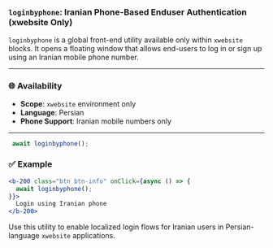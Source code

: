 ### `loginbyphone`: Iranian Phone-Based Enduser Authentication (xwebsite Only)

`loginbyphone` is a global front-end utility available only within `xwebsite` blocks. It opens a floating window that allows end-users to log in or sign up using an Iranian mobile phone number.

---

### 🌐 Availability

- **Scope**: `xwebsite` environment only  
- **Language**: Persian  
- **Phone Support**: Iranian mobile numbers only

---

```jsx
 await loginbyphone();
```

### ✅ Example

```jsx
<b-200 class="btn btn-info" onClick={async () => {
  await loginbyphone();
}}>
  Login using Iranian phone
</b-200>
```

Use this utility to enable localized login flows for Iranian users in Persian-language `xwebsite` applications.
